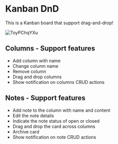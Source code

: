 # Kanban DnD

This is a Kanban board that support drag-and-drop!

![ToyPChqYXu](https://user-images.githubusercontent.com/719938/150536916-7d8719ca-bdea-4dfe-b68a-c41c1f0cc640.gif)

## Columns - Support features

- Add column with name
- Change column name
- Remove column
- Drag and drop columns
- Show notification on columns CRUD actions

## Notes - Support features

- Add note to the column with name and content
- Edit the note details
- Indicate the note status of open or closed
- Drag and drop the card across columns
- Archive card
- Show notification on note CRUD actions

